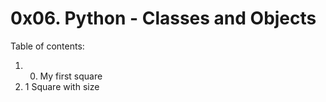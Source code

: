 # 0x06. Python - Classes and Objects
Table of contents:
1. 0. My first square
2. 1 Square with size

